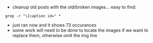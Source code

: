 * cleanup old posts with the old/broken images... easy to find:

```
grep -r "\[caption id=" *
```
* just ran now and it shows 73 occurances
* some work will need to be done to locate the images if we want to replace them, otherwise omit the img line
